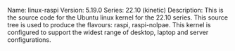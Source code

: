 Name:    linux-raspi
Version: 5.19.0
Series:  22.10 (kinetic)
Description:
    This is the source code for the Ubuntu linux kernel for the 22.10 series. This
    source tree is used to produce the flavours: raspi, raspi-nolpae.
    This kernel is configured to support the widest range of desktop, laptop and
    server configurations.
